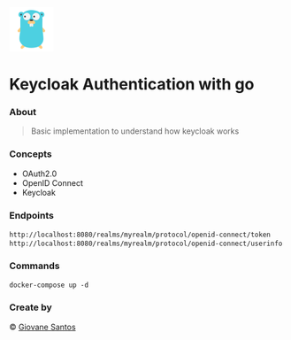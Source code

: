 <img src="./go.png" width="80" height="80" alt="logo">

# Keycloak Authentication with go

### About

> Basic implementation to understand how keycloak works

### Concepts

- OAuth2.0
- OpenID Connect
- Keycloak

### Endpoints

```
http://localhost:8080/realms/myrealm/protocol/openid-connect/token
http://localhost:8080/realms/myrealm/protocol/openid-connect/userinfo
```

### Commands

```
docker-compose up -d
```

### Create by
© [Giovane Santos](https://giovanesantossilva.github.io/)
